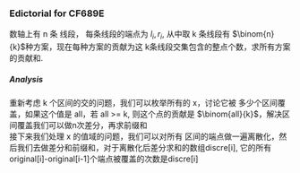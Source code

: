 ### Edictorial for CF689E

数轴上有 n 条 线段， 每条线段的端点为 $l_i, r_i$, 从中取 k 条线段有 $\binom{n}{k}$种方案，现在每种方案的贡献为这 k条线段交集包含的整点个数，求所有方案的贡献和.

##### Analysis
重新考虑 k 个区间的交的问题，我们可以枚举所有的 x，讨论它被 多少个区间覆盖，如果这个值是 all，若 all >= k, 则这个点的贡献是 $\binom{all}{k}$，解决区间覆盖我们可以做n次差分，再求前缀和 <br>
接下来我们处理 x 的值域的问题，我们可以对所有 区间的端点做一遍离散化，然后我们去做差分和前缀和，对于离散化后差分求和的数组discre[i], 它的所有original[i]-original[i-1]个端点被覆盖的次数是discre[i]